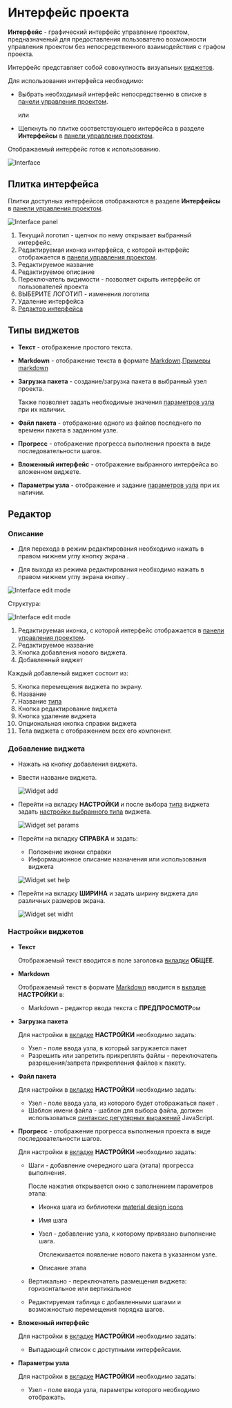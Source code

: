 # Интерфейс проекта

**Интерфейс** - графический интерфейс управление проектом, предназначеный для предоставления пользователю возможности управления проектом без непосредственного взаимодействия с графом проекта.

Интерфейс представляет собой совокупность визуальных [виджетов](#типы-виджетов).

Для использования интерфейса необходимо:

- Выбрать необходимый интерфейс непосредственно в списке в [панели управления проектом][4].

  или

- Щелкнуть по плитке соответствующего интерфейса в разделе <span class="iconify-inline" data-icon="mdi:view-dashboard-edit"></span>**Интерфейсы** в [панели управления проектом][4].

Отображаемый интерфейс готов к использованию.

![Interface](/images/common/interface.png)

## Плитка интерфейса

Плитки доступных интерфейсов отображаются в разделе <span class="iconify-inline" data-icon="mdi:view-dashboard-edit"></span>**Интерфейсы** в [панели управления проектом][4].

![Interface panel](/images/common/interface_panel.png)

1. Текущий логотип - щелчок по нему открывает выбранный интерфейс.
2. Редактируемая иконка интерфейса, с которой интерфейс отображается в [панели управления проектом][4].
3. Редактируемое название
4. Редактируемое описание
5. <span class="iconify-inline" data-icon="bi:toggle2-off"></span> Переключатель видимости - позволяет скрыть интерфейс от пользователей проекта
6. <span class="iconify-inline" data-icon="mdi:image"></span>ВЫБЕРИТЕ ЛОГОТИП - изменения логотипа
7. <span class="iconify-inline" data-icon="mdi:delete"></span> Удаление интерфейса
8. <span class="iconify-inline" data-icon="mdi:view-dashboard"></span> [Редактор интерфейса](#редактор)

## Типы виджетов

- **Текст** - отображение простого текста.

- **Markdown** - отображение текста в формате [Markdown][1].[Примеры markdown][2]

- **Загрузка пакета** - создание/загрузка пакета в выбранный узел проекта.

  Также позволяет задать необходимые значения [параметров узла][5] при их наличии.

- **Файл пакета** - отображение одного из файлов последнего по времени пакета в заданном узле.

- **Прогресс** - отображение прогресса выполнения проекта в виде последовательности шагов.

- **Вложенный интерфейс** - отображение выбранного интерфейса во вложенном виджете.

- **Параметры узла** - отображение и задание [параметров узла][5] при их наличии.

## Редактор

### Описание

- Для перехода в режим редактирования необходимо нажать в правом нижнем углу кнопку экрана <span class="iconify-inline" data-icon="mdi:view-dashboard-edit" style="color: white; background-color: red"></span>.

- Для выхода из режима редактирования необходимо нажать в правом нижнем углу экрана кнопку <span class="iconify-inline" data-icon="mdi:eye" style="color: white; background-color: red"></span>.

![Interface edit mode](/images/common/interface_edit.png)

Структура:

![Interface edit mode](/images/common/interface_edit_small.png)

1. Редактируемая иконка, с которой интерфейс отображается в [панели управления проектом][4].
2. Редактируемое название
3. <span class="iconify-inline" data-icon="mdi:view-grid-plus"></span> Кнопка добавления нового виджета.
4. Добавленный виджет

Каждый добавленый виджет состоит из:

5. <span class='iconify-inline' data-icon='mdi:drag'></span> Кнопка перемещения виджета по экрану.
6. Название
7. Название [типа](#типы-виджетов)
8. <span class="iconify-inline" data-icon="mdi:pencil"></span> Кнопка редактирование виджета
9. <span class="iconify-inline" data-icon="mdi:delete"></span> Кнопка удаление виджета
10. <span class="iconify-inline" data-icon="mdi:help-circle"></span> Опциональная кнопка справки виджета
11. Тела виджета с отображением всех его компонент.

### Добавление виджета

- Нажать на кнопку <span class="iconify-inline" data-icon="mdi:view-grid-plus"></span> добавления виджета.

- Ввести название виджета.

  ![Widget add](/images/common/interface_edit_add_widget.png)

- Перейти на вкладку **НАСТРОЙКИ** и после выбора [типа](#типы-виджетов) виджета задать [настройки выбранного типа](#настроики-виджетов) виджета.

  ![Widget set params](/images/common/interface_edit_add_widget_params.png)

- Перейти на вкладку **СПРАВКА** и задать:

  - Положение иконки справки
  - Информационное описание назначения или использования виджета

  ![Widget set help](/images/common/interface_edit_add_widget_help.png)

- Перейти на вкладку **ШИРИНА** и задать ширину виджета для различных размеров экрана.

  ![Widget set widht](/images/common/interface_edit_add_widget_width.png)

### Настройки виджетов

- **Текст**

  Отображаемый текст вводится в поле заголовка [вкладки][3] **ОБЩЕЕ**.

- **Markdown**

  Отображаемый текст в формате [Markdown][1] вводится в [вкладке][3] **НАСТРОЙКИ** в:

  - Markdown - редактор ввода текста с **ПРЕДПРОСМОТР**ом

- **Загрузка пакета**

  Для настройки в [вкладке][3] **НАСТРОЙКИ** необходимо задать:

  - Узел - поле ввода узла, в который загружается пакет <span class="iconify-inline" data-icon="mdi:magnify"></span>
  - <span class="iconify-inline" data-icon="bi:toggle2-off"></span> Разрешить или запретить прикреплять файлы - переключатель разрешения/запрета прикрепления файлов к пакету.

- **Файл пакета**

  Для настройки в [вкладке][3] **НАСТРОЙКИ** необходимо задать:

  - Узел - поле ввода узла, из которого будет отображаться пакет <span class="iconify-inline" data-icon="mdi:magnify"></span>.
  - Шаблон имени файла - шаблон для выбора файла, должен использоваться [синтаксис регулярных выражений](https://developer.mozilla.org/ru/docs/Web/JavaScript/Reference/Global_Objects/RegExp) JavaScript.

- **Прогресс** - отображение прогресса выполнения проекта в виде последовательности шагов.

  Для настройки в [вкладке][3] **НАСТРОЙКИ** необходимо задать:

  - Шаги <span class="iconify-inline" data-icon="mdi:add"></span> - добавление очередного шага (этапа) прогресса выполнения.

    После нажатия открывается окно с заполнением параметров этапа:

    - Иконка шага из библиотеки [material design icons](https://icon-sets.iconify.design/mdi/)
    - Имя шага
    - Узел <span class="iconify-inline" data-icon="mdi:magnify"></span> - добавление узла, к которому привязано выполнение шага.

      Отслеживается появление нового пакета в указанном узле.

    - Описание этапа

  - <span class="iconify-inline" data-icon="bi:toggle2-off"></span> Вертикально - переключатель размещения виджета: горизонтальное или вертикальное
  - Редактируемая таблица с добавленными шагами и возможностью перемещения <span class="iconify-inline" data-icon="mdi:drag"></span> порядка шагов.

- **Вложенный интерфейс**

  Для настройки в [вкладке][3] **НАСТРОЙКИ** необходимо задать:

  - Выпадающий список <span class="iconify-inline" data-icon="mdi:menu-down"></span> с доступными интерфейсами.

- **Параметры узла**

  Для настройки в [вкладке][3] **НАСТРОЙКИ** необходимо задать:

  - Узел - поле ввода узла, параметры которого необходимо отображать.
  

[1]: https://daringfireball.net/projects/markdown/
[2]: https://quasarframework.github.io/quasar-ui-qmarkdown/examples
[3]: #добавление-виджета
[4]: ./project.md#панель-управления-проектом
[5]: /docs/desc/node_params.md
